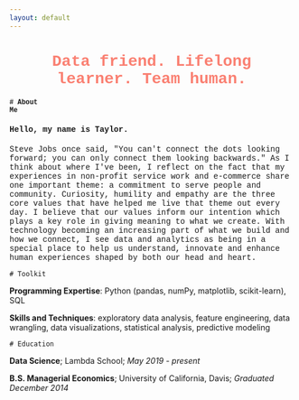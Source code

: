 ```yaml
---
layout: default
---
```


<h1 style='text-align:center;font-family:Courier New;color:salmon'>Data friend. Lifelong learner. Team human.</h1>

<code style='font-weight:bold;font-family: Courier New'># About Me</code>

<!-- <br> -->

<h4 style='font-family:Courier New'>Hello, my name is Taylor.</h4>

<p style='font-family:Courier New'>Steve Jobs once said, "You can't connect the dots looking forward; you can only connect them looking backwards." As I think about where I've been, I reflect on the fact that my experiences in non-profit service work and e-commerce share one important theme: a commitment to serve people and community. Curiosity, humility and empathy are the three core values that have helped me live that theme out every day. I believe that our values inform our intention which plays a key role in giving meaning to what we create. With technology becoming an increasing part of what we build and how we connect, I see data and analytics as being in a special place to help us understand, innovate and enhance human experiences shaped by both our head and heart.</p>

<!-- <br> -->

```
# Toolkit
```

<!-- <br> -->

**Programming Expertise**: Python (pandas, numPy, matplotlib, scikit-learn), SQL

**Skills and Techniques**: exploratory data analysis, feature engineering, data wrangling, data visualizations, statistical analysis, predictive modeling

<!-- <br> -->

```
# Education
```

<!-- <br> -->

**Data Science**; Lambda School; _May 2019 - present_

**B.S. Managerial Economics**; University of California, Davis; _Graduated December 2014_
